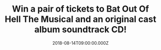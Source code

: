 ---
campaign-uuid: "c-9591a1a1-2577-4642-b2d7-7881f39afedc"
type: "Preview"
category: "Tickets"
date: "2018-08-14T09:00:00.000Z"
end-date: "2018-09-04T23:59:00.000Z"
disable-form: false
is_promoted: true
has_entry_page: true
title: "Win a pair of tickets to Bat Out Of Hell The Musical and an original cast\
  \ album soundtrack CD!"
competition-description: "<p>To celebrate the release of the official cast album of\
  \ Bat Out Of Hell The Musical we’re offering a pair of tickets to see the West End\
  \ hit as well as a copy of the soundtrack!</p>\r\n<p>Does it sound like the best\
  \ plan for you? Click below for a chance to win!</p>"
hero-header: "Win a pair of tickets to Bat Out Of Hell The Musical and an original\
  \ cast album soundtrack CD!"
terms-confirmation: "N/A"
banner-img: "https://assets.expresslyapp.com/asset-c3e81ad9-afb4-4553-a5ec-14670bb45e3f.jpg"
logo-left-href: "http://outside-org.co.uk/"
logo-left-image: "https://assets.expresslyapp.com/asset-3347d69f-b421-4031-8088-db320e0dfe12.jpg"
logo-left-title: "Outside organisation"
bg-image-hero: "https://assets.expresslyapp.com/asset-16dff3be-3902-46d6-8de5-4617a76867c1.jpg"
bg-image-first: "https://assets.expresslyapp.com/asset-b448aeeb-6b49-40a0-8881-eaab565d876c.jpg"
bg-image-second: "https://assets.expresslyapp.com/asset-8338212e-c0b9-460b-a3a8-d930e9af6454.jpg"
bg-image-third: "https://assets.expresslyapp.com/asset-b0286f8c-b9c1-44ec-856a-00ac315faa25.jpg"
section1-content: "<p>The winner of the Evening Standard Radio 2 Audience Award for\
  \ Best Musical 2017, Bat out of Hell – The Musical wowed critics and public alike\
  \ when it played limited seasons at Manchester Opera House, London Coliseum and\
  \ Toronto’s Ed Mirvish Theatre in 2017, and has been seen by nearly 500,000 people\
  \ to date.</p>\r\n<p>It began previews at London’s Dominion Theatre on Monday 2\
  \ April and is currently booking to 5th January 2019.</p>"
section2-content: "<p>Jim Steinman’s Bat out of Hell – The Musical is a romantic adventure\
  \ about rebellious youth and passionate love, set against the backdrop of a post-cataclysmic\
  \ city adrift from the mainland. Strat, the forever young leader of The Lost, has\
  \ fallen for Raven, daughter of Falco, the tyrannical, ruler of Obsidian.</p> \r\
  \n<p>Bat Out Of Hell - The Musical has book, music and lyrics by Jim Steinman, direction\
  \ by Jay Scheib, choreography by Emma Portner, with musical supervision and additional\
  \ arrangements by Michael Reed, set design by Jon Bausor, costume design by Jon\
  \ Bausor and Meentje Nielsen, video design by Finn Ross, lighting design by Patrick\
  \ Woodroffe, sound design by Gareth Owen, orchestration by Steve Sidwell, casting\
  \ by David Grindrod CDG, fight direction by Stuart Boother and musical direction\
  \ by Robert Emery.</p>"
section3-content: "<p>To celebrate the release of Bat Out Of Hell The Musical, we\
  \ are giving away a pair of tickets to one of our lucky NME AAA readers to win.</p>\r\
  \n<p>Shows take place at The Dominion Theatre London, showtimes Monday-Saturday\
  \ 19:30 and additional matinees on Wednesdays and Saturdays at 14:30.</p>\r\n<p>What\
  \ are you waiting for? Enter the form below and you could be going to Bat Out Of\
  \ Hell The Musical!</p>\r\n<p>Good luck!</p>"
entry-title: "Win a pair of tickets to Bat Out Of Hell The Musical and an original\
  \ cast album soundtrack CD!"
entry-content: "Enter the draw to win a pair of tickets to Bat Out Of Hell The Musical\
  \ and an original cast album soundtrack CD by completing the form below before 23:59\
  \ on 4th of September 2018."
has-winner: false
prize-description: "A pair of tickets to Bat Out Of Hell The Musical and an original\
  \ cast album soundtrack CD"
special-conditions: "Multiple entries are allowed up to one every day.\r\n\r\n Prize\
  \ must be redeemed by 1st December."
---